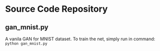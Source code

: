 # Source Code Repository
## gan_mnist.py
A vanila GAN for MNIST dataset. To train the net, simply run in command:
```python gan_mnist.py```
